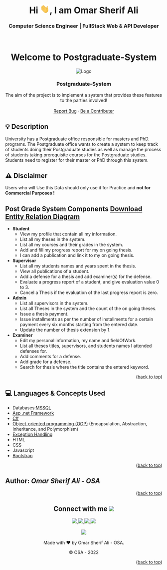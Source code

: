 <div id="top"></div>

<h1 align="center">Hi <img src="https://raw.githubusercontent.com/ABSphreak/ABSphreak/master/gifs/Hi.gif" width="30px">, I am Omar Sherif Ali </h1>
<h3 align="center">Computer Science Engineer | FullStack Web & API Developer </h3>

<br>



<h1 align="center">Welcome to Postgraduate-System</h1>


<div align="center">
    <img src="https://camo.githubusercontent.com/195f24feca7dc8575566c0c0d848b8cc5affbaabdbc0cb0a8b776faade01ac86/68747470733a2f2f7777772e6275652e6564752e65672f77702d636f6e74656e742f75706c6f6164732f323031382f30382f67726164756174696f6e2d6361702d333030783330302e706e67" alt="Logo" width="80" height="80">

  <h3 align="center">Postgraduate-System</h3>

  <p align="center">
The aim of the project is to implement a system that provides these features to the parties involved!
    <br />
    <br />
    <a href="mailto:osa.helpme@gmail.com?subject=UnExpected%20Error%20Occured&body=Sorry%20for%20the%20inconvenience%2C%20Please%20describe%20Your%20situation%20and%20emphasis%20the%20Endpoint%20!%0A">Report Bug</a>
   	      ·
    <a href="mailto:osa.helpme@gmail.com?subject=I%20want%20to%20be%20a%20Contributor%20to%20Postgraduate_System&body=Dear%20Omar%20Sherif">Be a Contributer</a>
  </p>
</div>


## 💡 Description
University has a Postgraduate office responsible for masters and PhD. programs. The Postgraduate office wants to
create a system to keep track of students doing their Postgraduate studies as well as manage the process of
students taking prerequisite courses for the Postgraduate studies. Students need to register for their master
or PhD through this system.


## ⚠️ Disclaimer  
Users who will Use this Data should only use it for Practice and <strong>not for Commercial Purposes !</strong>

<h2>Post Grade System Components <a href="https://raw.githubusercontent.com/omar-sherif9992/Postgrade_System/master/Diagram/EntityDiagram.pdf" download>Download Entity Relation Diagram</a></h2>
<ul>
  <li><strong>Student</strong>
    <ul>
    <li>View my profile that contain all my information.</li>
        <li>List all my theses in the system.</li>
    <li>List all my courses and their grades in the system.</li>
    <li>Add and fill my progress report for my on going thesis.</li>
      <li>I can add a publication and link it to my on going thesis.</li>
    </ul>
  </li>
<li><strong>Supervisor</strong>
   <ul>
    <li>List all my students names and years spent in the thesis.</li>
        <li>View all publications of a student.</li>
    <li>Add a defense for a thesis and add examiner(s) for the defense.</li>
    <li>Evaluate a progress report of a student, and give evaluation value 0 to 3.</li>
      <li>Cancel a Thesis if the evaluation of the last progress report is zero.</li>
    </ul>
  </li>
<li><strong>Admin</strong>
 <ul>
    <li>List all supervisors in the system.</li>
        <li> List all Theses in the system and the count of the on going theses.</li>
    <li> Issue a thesis payment.</li>
    <li> Issue installments as per the number of installments for a certain payment every six months starting
from the entered date.</li>
      <li> Update the number of thesis extension by 1.</li>
    </ul>
  </li>
  <li><strong>Examiner</strong>
 <ul>
    <li> Edit my personal information, my name and fieldOfWork.</li>
        <li> List all theses titles, supervisors, and students names I attended defenses for.</li>
    <li>Add comments for a defense.</li>
    <li>Add grade for a defense.</li>
      <li>Search for thesis where the title contains the entered keyword.</li>
    </ul>
  </li>
 </ul>	
	
	
<p align="right">(<a href="#top">back to top</a>)</p>




## 💻️ Languages & Concepts Used

* Databases:[MSSQL](https://en.wikipedia.org/wiki/Microsoft_SQL_Server)
* [Asp .net Framework](https://en.wikipedia.org/wiki/ASP.NET#:~:text=ASP.NET%20is%20an%20open,web%20sites%2C%20applications%20and%20services.&text=NET%20Framework%20and%20is%20the,Server%20Pages%20(ASP)%20technology.)
* [C#]()
* [Object-oriented programming (OOP)](https://en.wikipedia.org/wiki/Object-oriented_programming#:~:text=Object%2Doriented%20programming%20(OOP),(often%20known%20as%20methods)) (Encapsulation, Abstraction, Inheritance, and Polymorphism)
* [Exception Handling](https://en.wikipedia.org/wiki/Exception_handling)
* HTML
* CSS
* Javascript
* [Bootstrap](https://getbootstrap.com/)


<p align="right">(<a href="#top">back to top</a>)</p>


## Author: <i>Omar Sherif Ali - OSA</i>
<p align="right">(<a href="#top">back to top</a>)</p>

<div align="center">
<h2> Connect with me <img src='https://raw.githubusercontent.com/ShahriarShafin/ShahriarShafin/main/Assets/handshake.gif' width="100px"> </h2>
<a href="https://github.com/omar-sherif9992">
	<img src="https://img.shields.io/badge/GitHub-100000?style=for-the-badge&logo=github&logoColor=white" />
</a>
<a href="https://www.linkedin.com/in/omar-sherif-2152021a3/">
	<img src="https://img.shields.io/badge/LinkedIn-0077B5?style=for-the-badge&logo=linkedin&logoColor=white">
</a>

<a href="mailto: omar.sherif9992@gmail.com">
	<img src="https://img.shields.io/badge/Gmail-D14836?style=for-the-badge&logo=gmail&logoColor=white">
</a>
<a href="https://www.youtube.com/channel/UCt0eXFStNA2oX5AqMjIBprw">
	<img src="https://img.shields.io/badge/YouTube-FF0000?style=for-the-badge&logo=youtube&logoColor=white">
</a>
</div>
<br>
<div align="center">
<a href="https://www.youtube.com/channel/UCt0eXFStNA2oX5AqMjIBprw">
	<img src="https://github-readme-streak-stats.herokuapp.com/?user=omar-sherif9992"></a>	



<p  align="center">Made with ❤️ by Omar Sherif Ali - OSA.</p>
<p  align="center">© OSA - 2022</p>
<p align="right">(<a href="#top">back to top</a>)</p>


